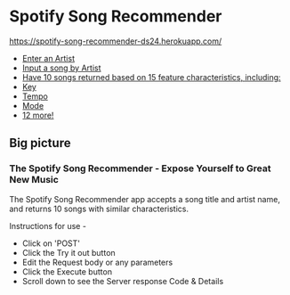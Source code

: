 # Spotify Song Recommender 
 
https://spotify-song-recommender-ds24.herokuapp.com/

- [Enter an Artist](#big-picture)
- [Input a song by Artist](#tech-stack)
- [Have 10 songs returned based on 15 feature characteristics, including:](#getting-started)
- [Key](#file-structure)
- [Tempo](#more-instructions)
- [Mode](#deploying-to-heroku)
- [12 more!](#example-machine-learning)

## Big picture

### The Spotify Song Recommender - Expose Yourself to Great New Music

The Spotify Song Recommender app accepts a song title and artist name, and returns 10 songs with similar characteristics.

Instructions for use -
- Click on 'POST' 
- Click the Try it out button
- Edit the Request body or any parameters
- Click the Execute button
- Scroll down to see the Server response Code & Details

